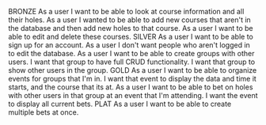 BRONZE
As a user I want to be able to look at course information and all their holes.
As a user I wanted to be able to add new courses that aren't in the database and then add new holes to that course.
As a user I want to be able to edit and delete these courses.
SILVER
As a user I want to be able to sign up for an account.
As a user I don't want people who aren't logged in to edit the database.
As a user I want to be able to create groups with other users. I want that group to have full CRUD functionality. I want that group to show other users in the group.
GOLD
As a user I want to be able to organize events for groups that I'm in. I want that event to display the data and time it starts, and the course that its at.
As a user I want to be able to bet on holes with other users in that group at an event that I'm attending. I want the event to display all current bets.
PLAT
As a user I want to be able to create multiple bets at once. 
